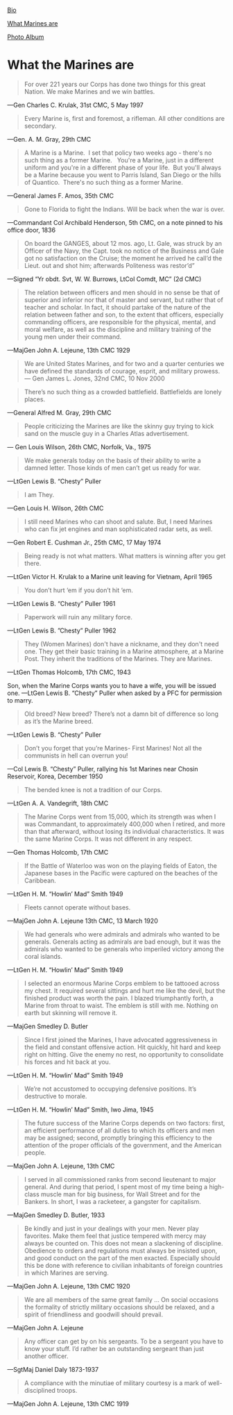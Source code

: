[Bio](bio.md "to my bio")

[What Marines are](Topic.md "Quotes")
  
[Photo Album](Photoalbum.md "My Photos")

# What the Marines are

>For over 221 years our Corps has done two things for this great Nation. We make Marines and we win battles.

—Gen Charles C. Krulak, 31st CMC, 5 May 1997

>Every Marine is, first and foremost, a rifleman. All other conditions are secondary.

—Gen. A. M. Gray, 29th CMC

>A Marine is a Marine.  I set that policy two weeks ago - there's no such thing as a former Marine.   You're a Marine, just in a different uniform and you're in a different phase of your life.  But you'll always be a Marine because you went to Parris Island, San Diego or the hills of Quantico.  There's no such thing as a former Marine.

—General James F. Amos, 35th CMC

>Gone to Florida to fight the Indians. Will be back when the war is over.

—Commandant Col Archibald Henderson, 5th CMC, on a note pinned to his office door, 1836

>On board the GANGES, about 12 mos. ago, Lt. Gale, was struck by an Officer of the Navy, the Capt. took no notice of the Business and Gale got no satisfaction on the Cruise; the moment he arrived he call’d the Lieut. out and shot him; afterwards Politeness was restor’d”

—Signed “Yr obdt. Svt, W. W. Burrows, LtCol Comdt, MC” (2d CMC)

>The relation between officers and men should in no sense be that of superior and inferior nor that of master and servant, but rather that of teacher and scholar. In fact, it should partake of the nature of the relation between father and son, to the extent that officers, especially commanding officers, are responsible for the physical, mental, and moral welfare, as well as the discipline and military training of the young men under their command.

—MajGen John A. Lejeune, 13th CMC 1929

>We are United States Marines, and for two and a quarter centuries we have defined the standards of courage, esprit, and military prowess.
—
Gen James L. Jones, 32nd CMC, 10 Nov 2000

>There’s no such thing as a crowded battlefield. Battlefields are lonely places.

—General Alfred M. Gray, 29th CMC

>People criticizing the Marines are like the skinny guy trying to kick sand on the muscle guy in a Charles Atlas advertisement.

— Gen Louis Wilson, 26th CMC, Norfolk, Va., 1975

>We make generals today on the basis of their ability to write a damned letter. Those kinds of men can’t get us ready for war.

—LtGen Lewis B. “Chesty” Puller 

>I am They.

—Gen Louis H. Wilson, 26th CMC

>I still need Marines who can shoot and salute. But, I need Marines who can fix jet engines and man sophisticated radar sets, as well.

—Gen Robert E. Cushman Jr., 25th CMC, 17 May 1974

>Being ready is not what matters. What matters is winning after you get there.

—LtGen Victor H. Krulak to a Marine unit leaving for Vietnam, April 1965

>You don’t hurt ‘em if you don’t hit ‘em.

—LtGen Lewis B. “Chesty” Puller 1961

>Paperwork will ruin any military force.

—LtGen Lewis B. ”Chesty” Puller 1962

>They (Women Marines) don't have a nickname, and they don't need one. They get their basic training in a Marine atmosphere, at a Marine Post. They inherit the traditions of the Marines. They are Marines. 

—LtGen Thomas Holcomb, 17th CMC, 1943

Son, when the Marine Corps wants you to have a wife, you will be issued one.
—LtGen Lewis B. “Chesty” Puller when asked by a PFC for permission to marry.

>Old breed? New breed? There’s not a damn bit of difference so long as it’s the Marine breed.

—LtGen Lewis B. “Chesty” Puller

>Don’t you forget that you’re Marines- First Marines! Not all the communists in hell can overrun you!

—Col Lewis B. “Chesty” Puller, rallying his 1st Marines near Chosin Reservoir, Korea, December 1950

>The bended knee is not a tradition of our Corps.

—LtGen A. A. Vandegrift, 18th CMC

>The Marine Corps went from 15,000, which its strength was when I was Commandant, to approximately 400,000 when I retired, and more than that afterward, without losing its individual characteristics. It was the same Marine Corps. It was not different in any respect.

—Gen Thomas Holcomb, 17th CMC 

>If the Battle of Waterloo was won on the playing fields of Eaton, the Japanese bases in the Pacific were captured on the beaches of the Caribbean.

—LtGen H. M. “Howlin’ Mad” Smith 1949

>Fleets cannot operate without bases.

—MajGen John A. Lejeune 13th CMC, 13 March 1920

>We had generals who were admirals and admirals who wanted to be generals. Generals acting as admirals are bad enough, but it was the admirals who wanted to be generals who imperiled victory among the coral islands.

—LtGen H. M. “Howlin’ Mad” Smith 1949

>I selected an enormous Marine Corps emblem to be tattooed across my chest. It required several sittings and hurt me like the devil, but the finished product was worth the pain. I blazed triumphantly forth, a Marine from throat to waist. The emblem is still with me. Nothing on earth but skinning will remove it.

—MajGen Smedley D. Butler

>Since I first joined the Marines, I have advocated aggressiveness in the field and constant offensive action. Hit quickly, hit hard and keep right on hitting. Give the enemy no rest, no opportunity to consolidate his forces and hit back at you.

—LtGen H. M. “Howlin’ Mad” Smith 1949

>We’re not accustomed to occupying defensive positions. It’s destructive to morale.

—LtGen H. M. “Howlin’ Mad” Smith, Iwo Jima, 1945

>The future success of the Marine Corps depends on two factors: first, an efficient performance of all duties to which its officers and men may be assigned; second, promptly bringing this efficiency to the attention of the proper officials of the government, and the American people.

—MajGen John A. Lejeune, 13th CMC

>I served in all commissioned ranks from second lieutenant to major general. And during that period, I spent most of my time being a high-class muscle man for big business, for Wall Street and for the Bankers. In short, I was a racketeer, a gangster for capitalism.

—MajGen Smedley D. Butler, 1933

>Be kindly and just in your dealings with your men. Never play favorites. Make them feel that justice tempered with mercy may always be counted on. This does not mean a slackening of discipline. Obedience to orders and regulations must always be insisted upon, and good conduct on the part of the men exacted. Especially should this be done with reference to civilian inhabitants of foreign countries in which Marines are serving.

—MajGen John A. Lejeune, 13th CMC 1920

>We are all members of the same great family … On social occasions the formality of strictly military occasions should be relaxed, and a spirit of friendliness and goodwill should prevail.

—MajGen John A. Lejeune

>Any officer can get by on his sergeants. To be a sergeant you have to know your stuff. I’d rather be an outstanding sergeant than just another officer.

—SgtMaj Daniel Daly 1873-1937

>A compliance with the minutiae of military courtesy is a mark of well-disciplined troops.

—MajGen John A. Lejeune, 13th CMC 1919

